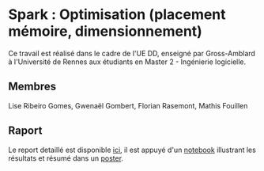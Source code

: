 # Spark : Optimisation (placement mémoire, dimensionnement)
Ce travail est réalisé dans le cadre de l'UE DD, enseigné par Gross-Amblard à l'Université de Rennes aux étudiants en Master 2 - Ingénierie logicielle.

## Membres
Lise Ribeiro Gomes, Gwenaël Gombert, Florian Rasemont, Mathis Fouillen

## Raport
Le report detaillé est disponible [ici](report.md), il est appuyé d'un [notebook](notebook/notebook.ipynb) illustrant les résultats et résumé dans
un [poster](SparkOptimization_Poster.pdf).